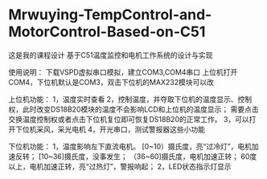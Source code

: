 # Mrwuying-TempControl-and-MotorControl-Based-on-C51

这是我的课程设计
基于C51温度监控和电机工作系统的设计与实现

使用说明：
下载VSPD虚拟串口模拟，建立COM3,COM4串口
上位机打开COM4，下位机默认是COM3，双击下位机的MAX232模块可以改

上位机功能：
1，温度实时查看
2，控制温度，并夺取下位机的温度显示、控制权，此时改变DS18B20模块的温度不会影响LCD和上位机的温度显示；
需要点击交换温度控制权或者点击下位机复位即可恢复DS18B20的正常工作。
3，可以打开下位机采风，采光电机
4，开光串口，测试警报器这些小功能

下位机功能：
1，温度影响左下直流电机。
[0~10）摄氏度，亮“过冷灯”，电机加速反转；
[10~36]摄氏度，没事发生；
（36~60]摄氏度，电机加速正转；
60度以上，电机加速正转，亮“过热灯”，警报响起；
2，LED状态指示灯显示
